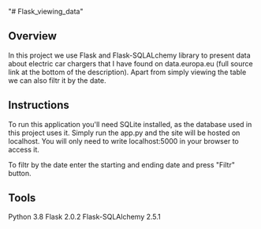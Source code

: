 "# Flask_viewing_data" 
## **Overview**
In this project we use Flask and Flask-SQLALchemy library to present data about electric car chargers that I have found on data.europa.eu (full source link at the bottom of the description). Apart from simply viewing the table we can also filtr it by the date.
## **Instructions**
To run this application you'll need SQLite installed, as the database used in this project uses it.
Simply run the app.py and the site will be hosted on localhost. You will only need to write localhost:5000 in your browser to access it.

To filtr by the date enter the starting and ending date and press "Filtr" button.
## **Tools**
Python 3.8
Flask 2.0.2
Flask-SQLAlchemy 2.5.1


